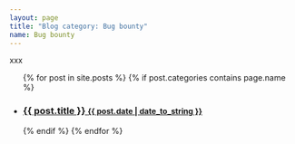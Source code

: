 ```yaml
---
layout: page
title: "Blog category: Bug bounty"
name: Bug bounty
---
```


xxx

<div>
	<ul>
	{% for post in site.posts %}
		{% if post.categories contains page.name %}
		<li>
		<h3>
		<a href="{{ post.url }}">
		{{ post.title }}
		<small>{{ post.date | date_to_string }}</small>
		</a>
		</h3>
		</li>
		{% endif %}
	{% endfor %}
	</ul>
</div>
